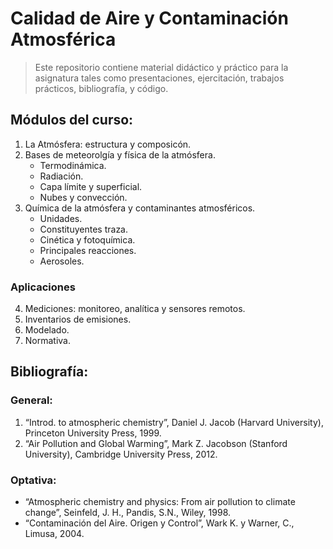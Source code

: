 # Calidad de Aire y Contaminación Atmosférica

> Este repositorio contiene material didáctico y práctico para la asignatura tales como presentaciones, ejercitación, trabajos prácticos, bibliografía, y código.

## Módulos del curso:
1. La Atmósfera: estructura y composicón.
2. Bases de meteorolgía y física de la atmósfera.
	- Termodinámica.
	- Radiación.
	- Capa límite y superficial.
	- Nubes y convección.
3. Química de la atmósfera y contaminantes atmosféricos.
	- Unidades.
	- Constituyentes traza.
	- Cinética y fotoquímica.
	- Principales reacciones.
	- Aerosoles.
### Aplicaciones
4. Mediciones: monitoreo, analítica y sensores remotos.
5. Inventarios de emisiones.
6. Modelado.
7. Normativa. 

## Bibliografía:

### General:
1. “Introd. to atmospheric chemistry”, Daniel J. Jacob (Harvard University), Princeton University Press, 1999.
2. “Air Pollution and Global Warming”, Mark Z. Jacobson (Stanford University), Cambridge University Press, 2012.

### Optativa:
- “Atmospheric chemistry and physics: From air pollution to climate change”,  Seinfeld, J. H., Pandis, S.N., Wiley, 1998.
- “Contaminación del Aire. Origen y Control”,  Wark K. y Warner, C., Limusa, 2004.
